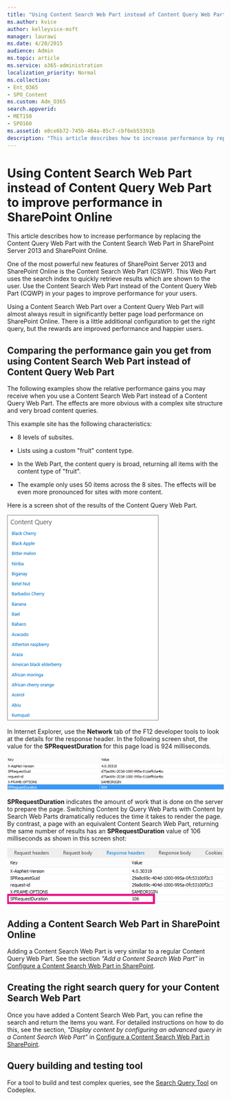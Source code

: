 ```yaml
---
title: "Using Content Search Web Part instead of Content Query Web Part to improve performance in SharePoint Online"
ms.author: kvice
author: kelleyvice-msft
manager: laurawi
ms.date: 4/20/2015
audience: Admin
ms.topic: article
ms.service: o365-administration
localization_priority: Normal
ms.collection: 
- Ent_O365
- SPO_Content
ms.custom: Adm_O365
search.appverid:
- MET150
- SPO160
ms.assetid: e8ce6b72-745b-464a-85c7-cbf6eb53391b
description: "This article describes how to increase performance by replacing the Content Query Web Part with the Content Search Web Part in SharePoint Server 2013 and SharePoint Online."
---
```


# Using Content Search Web Part instead of Content Query Web Part to improve performance in SharePoint Online

This article describes how to increase performance by replacing the Content Query Web Part with the Content Search Web Part in SharePoint Server 2013 and SharePoint Online.
  
One of the most powerful new features of SharePoint Server 2013 and SharePoint Online is the Content Search Web Part (CSWP). This Web Part uses the search index to quickly retrieve results which are shown to the user. Use the Content Search Web Part instead of the Content Query Web Part (CQWP) in your pages to improve performance for your users.
  
Using a Content Search Web Part over a Content Query Web Part will almost always result in significantly better page load performance on SharePoint Online. There is a little additional configuration to get the right query, but the rewards are improved performance and happier users.
  
## Comparing the performance gain you get from using Content Search Web Part instead of Content Query Web Part

The following examples show the relative performance gains you may receive when you use a Content Search Web Part instead of a Content Query Web Part. The effects are more obvious with a complex site structure and very broad content queries.
  
This example site has the following characteristics:
  
- 8 levels of subsites.
    
- Lists using a custom "fruit" content type.
    
- In the Web Part, the content query is broad, returning all items with the content type of "fruit".
    
- The example only uses 50 items across the 8 sites. The effects will be even more pronounced for sites with more content.
    
Here is a screen shot of the results of the Content Query Web Part.
  
![Graphic showing content query for web part](media/b3d41f20-dfe5-46ed-9c0a-31057e82de33.png)
  
In Internet Explorer, use the **Network** tab of the F12 developer tools to look at the details for the response header. In the following screen shot, the value for the **SPRequestDuration** for this page load is 924 milliseconds. 
  
![Screenshot showing request duration of 924](media/343571f2-a249-4de2-bc11-2cee93498aea.png)
  
 **SPRequestDuration** indicates the amount of work that is done on the server to prepare the page. Switching Content by Query Web Parts with Content by Search Web Parts dramatically reduces the time it takes to render the page. By contrast, a page with an equivalent Content Search Web Part, returning the same number of results has an **SPRequestDuration** value of 106 milliseconds as shown in this screen shot: 
  
![Screen shot showing Request Duration of 106](media/b46387ac-660d-4e5e-a11c-cc430e912962.png)
  
## Adding a Content Search Web Part in SharePoint Online

Adding a Content Search Web Part is very similar to a regular Content Query Web Part. See the section  *"Add a Content Search Web Part"*  in [Configure a Content Search Web Part in SharePoint](https://support.office.com/article/Configure-a-Content-Search-Web-Part-in-SharePoint-0dc16de1-dbe4-462b-babb-bf8338c36c9a).
  
## Creating the right search query for your Content Search Web Part

Once you have added a Content Search Web Part, you can refine the search and return the items you want. For detailed instructions on how to do this, see the section,  *"Display content by configuring an advanced query in a Content Search Web Part"*  in [Configure a Content Search Web Part in SharePoint](https://support.office.com/article/Configure-a-Content-Search-Web-Part-in-SharePoint-0dc16de1-dbe4-462b-babb-bf8338c36c9a).
  
## Query building and testing tool

For a tool to build and test complex queries, see the [Search Query Tool](https://sp2013searchtool.codeplex.com/) on Codeplex. 
  

